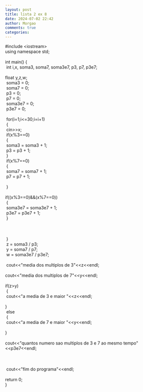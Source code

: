```yaml
---
layout: post
title: lista 2 ex 8
date: 2024-07-02 22:42
author: Morgao
comments: true
categories:
---
```

#include &lt;iostream&gt;<br />
using namespace std;<br />
<br />
int main() {<br />
<span style="white-space: pre;"> </span>int i,x, soma3, soma7, soma3e7, p3, p7, p3e7;<br />
<span style="white-space: pre;"> </span>float y,z,w;<br />
<span style="white-space: pre;"> </span>soma3 = 0;<br />
<span style="white-space: pre;"> </span>soma7 = 0;<br />
<span style="white-space: pre;"> </span>p3 = 0;<br />
<span style="white-space: pre;"> </span>p7 = 0;<br />
<span style="white-space: pre;"> </span>soma3e7 = 0;<br />
<span style="white-space: pre;"> </span>p3e7 = 0;<br />
<span style="white-space: pre;"> </span><br />
<span style="white-space: pre;"> </span>for(i=1;i&lt;=30;i=i+1)<br />
<span style="white-space: pre;"> </span>{<br />
<span style="white-space: pre;">  </span>cin&gt;&gt;x;<br />
<span style="white-space: pre;">  </span>if(x%3==0)<br />
<span style="white-space: pre;">  </span>{<br />
<span style="white-space: pre;">   </span>soma3 = soma3 + 1;<br />
<span style="white-space: pre;">   </span>p3 = p3 + 1;<br />
<span style="white-space: pre;">  </span>}<br />
<span style="white-space: pre;">  </span>if(x%7==0)<br />
<span style="white-space: pre;">  </span>{<br />
<span style="white-space: pre;">   </span>soma7 = soma7 + 1;<br />
<span style="white-space: pre;">   </span>p7 = p7 + 1;<br />
<span style="white-space: pre;">   </span><br />
<span style="white-space: pre;">  </span>}<br />
<span style="white-space: pre;">  </span>if((x%3==0)&amp;&amp;(x%7==0))<br />
<span style="white-space: pre;">  </span>{<br />
<span style="white-space: pre;">   </span>soma3e7 = soma3e7 + 1;<br />
<span style="white-space: pre;">   </span>p3e7 = p3e7 + 1;<br />
<span style="white-space: pre;">  </span>}<br />
<span style="white-space: pre;">  </span><br />
<br />
<br />
<span style="white-space: pre;"> </span>}<br />
<span style="white-space: pre;"> </span>z = soma3 / p3;<br />
<span style="white-space: pre;"> </span>y = soma7 / p7;<br />
<span style="white-space: pre;"> </span>w = soma3e7 / p3e7;<br />
<span style="white-space: pre;"> </span><br />
<span style="white-space: pre;">  </span>cout&lt;&lt;"media dos multiplos de 3"&lt;&lt;z&lt;&lt;endl;<br />
<span style="white-space: pre;">  </span>cout&lt;&lt;"media dos multiplos de 7"&lt;&lt;y&lt;&lt;endl;<br />
<span style="white-space: pre;"> </span>if(z&gt;y)<br />
<span style="white-space: pre;"> </span>{<br />
<span style="white-space: pre;">  </span>cout&lt;&lt;"a media de 3 e maior "&lt;&lt;z&lt;&lt;endl;<br />
<span style="white-space: pre;"> </span>}<br />
<span style="white-space: pre;"> </span>else<br />
<span style="white-space: pre;"> </span>{<br />
<span style="white-space: pre;">  </span>cout&lt;&lt;"a media de 7 e maior "&lt;&lt;y&lt;&lt;endl;<br />
<span style="white-space: pre;"> </span>}<br />
<span style="white-space: pre;">  </span>cout&lt;&lt;"quantos numero sao multiplos de 3 e 7 ao mesmo tempo"&lt;&lt;p3e7&lt;&lt;endl;<br />
<br />
<span style="white-space: pre;"> </span><br />
<span style="white-space: pre;"> </span><br />
<span style="white-space: pre;"> </span>cout&lt;&lt;"fim do programa"&lt;&lt;endl;<br />
<span style="white-space: pre;"> </span>return 0;<br />
}

